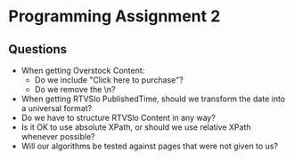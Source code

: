 # Programming Assignment 2

## Questions

* When getting Overstock Content:
	* Do we include "Click here to purchase"?
	* Do we remove the \n?
* When getting RTVSlo PublishedTime, should we transform the date into a universal format?
* Do we have to structure RTVSlo Content in any way?
* Is it OK to use absolute XPath, or should we use relative XPath whenever possible?
* Will our algorithms be tested against pages that were not given to us?

